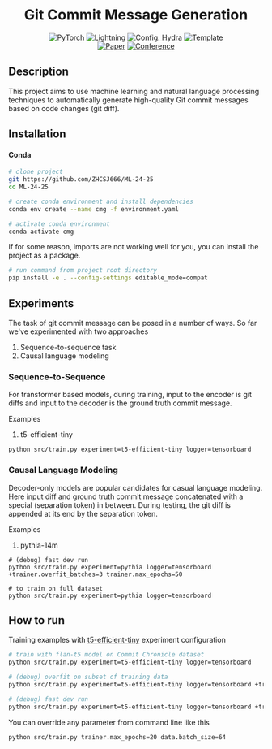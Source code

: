 <div align="center">

# Git Commit Message Generation

<a href="https://pytorch.org/get-started/locally/"><img alt="PyTorch" src="https://img.shields.io/badge/PyTorch-ee4c2c?logo=pytorch&logoColor=white"></a>
<a href="https://pytorchlightning.ai/"><img alt="Lightning" src="https://img.shields.io/badge/-Lightning-792ee5?logo=pytorchlightning&logoColor=white"></a>
<a href="https://hydra.cc/"><img alt="Config: Hydra" src="https://img.shields.io/badge/Config-Hydra-89b8cd"></a>
<a href="https://github.com/ashleve/lightning-hydra-template"><img alt="Template" src="https://img.shields.io/badge/-Lightning--Hydra--Template-017F2F?style=flat&logo=github&labelColor=gray"></a><br>
[![Paper](http://img.shields.io/badge/paper-arxiv.1001.2234-B31B1B.svg)](https://www.nature.com/articles/nature14539)
[![Conference](http://img.shields.io/badge/AnyConference-year-4b44ce.svg)](https://papers.nips.cc/paper/2020)

</div>

## Description

This project aims to use machine learning and natural language processing techniques to automatically generate high-quality Git commit messages based on code changes (git diff).

## Installation

#### Conda

```bash
# clone project
git https://github.com/ZHCSJ666/ML-24-25
cd ML-24-25

# create conda environment and install dependencies
conda env create --name cmg -f environment.yaml

# activate conda environment
conda activate cmg
```

If for some reason, imports are not working well for you, you can install the project as a package.

```bash
# run command from project root directory
pip install -e . --config-settings editable_mode=compat
```

## Experiments

The task of git commit message can be posed in a number of ways. So far we've experimented with two approaches
1. Sequence-to-sequence task
2. Causal language modeling

### Sequence-to-Sequence

For transformer based models, during training, input to the encoder is git diffs and input to the decoder is the ground
truth commit message.

Examples
1. t5-efficient-tiny
```shell
python src/train.py experiment=t5-efficient-tiny logger=tensorboard
```

### Causal Language Modeling

Decoder-only models are popular candidates for casual language modeling. Here input diff and ground truth commit message 
concatenated with a special (separation token) in between. During testing, the git diff is appended at its end by the
separation token.

Examples
1. pythia-14m
```shell
# (debug) fast dev run
python src/train.py experiment=pythia logger=tensorboard +trainer.overfit_batches=3 trainer.max_epochs=50

# to train on full dataset
python src/train.py experiment=pythia logger=tensorboard
```
## How to run

Training examples with [t5-efficient-tiny](configs/experiment/t5-efficient-tiny.yaml) experiment configuration

```bash
# train with flan-t5 model on Commit Chronicle dataset
python src/train.py experiment=t5-efficient-tiny logger=tensorboard

# (debug) overfit on subset of training data
python src/train.py experiment=t5-efficient-tiny logger=tensorboard +trainer.overfit_batches=3 trainer.max_epochs=50

# (debug) fast dev run
python src/train.py experiment=t5-efficient-tiny logger=tensorboard +trainer.fast_dev_run=True trainer=cpu
```

You can override any parameter from command line like this

```bash
python src/train.py trainer.max_epochs=20 data.batch_size=64
```
